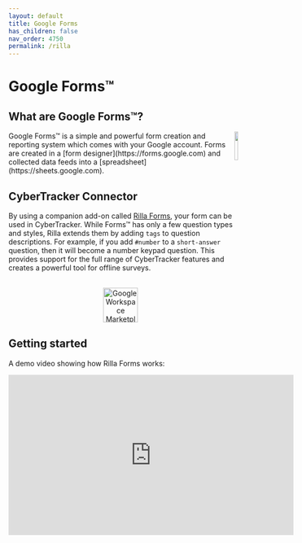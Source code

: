 ```yaml
---
layout: default
title: Google Forms
has_children: false
nav_order: 4750
permalink: /rilla
---
```


# Google Forms™

## What are Google Forms™?
<img src="{{ site.baseurl }}/assets/rilla/logo.svg" align="right" class="inline" style="width:12%;"/>
Google Forms™ is a simple and powerful form creation and reporting system which comes with your Google account. Forms are created in a [form designer](https://forms.google.com) and collected data feeds into a [spreadsheet](https://sheets.google.com). 

## CyberTracker Connector
By using a companion add-on called [Rilla Forms](https://rillaforms.com), your form can be used in CyberTracker. While Forms™ has only a few question types and styles, Rilla extends them by adding `tags` to question descriptions. For example, if you add `#number` to a `short-answer` question, then it will become a number keypad question. This provides support for the full range of CyberTracker features and creates a powerful tool for offline surveys.
<br/><br/>
<div style="text-align: center;">
<a href="https://workspace.google.com/marketplace/app/rilla_forms/800069033510?pann=b" target="_blank" aria-label="Get it from the Google Workspace Marketplace">
  <img alt="Google Workspace Marketplace badge" alt-text="Get it from the Google Workspace Marketplace" src="https://workspace.google.com/static/img/marketplace/en/gwmBadge.svg?" style="height: 68px">
</a>
</div>

## Getting started
A demo video showing how Rilla Forms works:<br/>
<iframe width="560" height="315" src="https://www.youtube.com/embed/fxvX7tTkPLA" frameborder="0" allowfullscreen></iframe>

